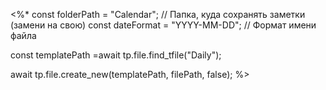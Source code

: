 <%*
const folderPath = "Calendar"; // Папка, куда сохранять заметки (замени на свою)
const dateFormat = "YYYY-MM-DD"; // Формат имени файла

const templatePath =await tp.file.find_tfile("Daily");


await tp.file.create_new(templatePath, filePath, false);
%>
